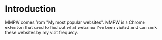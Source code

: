 # Introduction
MMPW comes from "My most popular websites". MMPW is a Chrome extention that used to find out what websites I've been visited and can rank these websites by my visit frequecy.